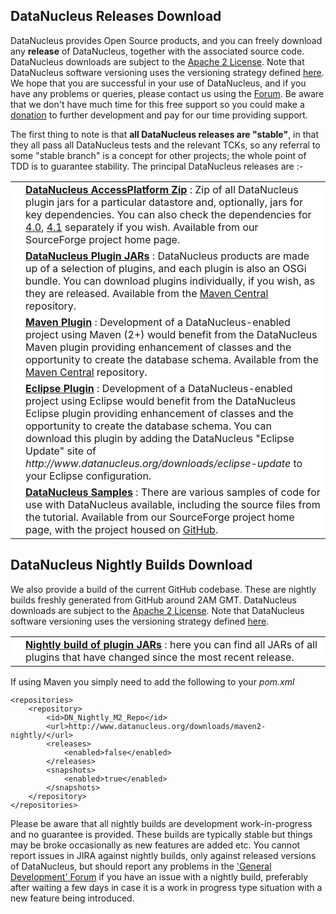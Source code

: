 <head><title>Download</title></head>

## DataNucleus Releases Download

DataNucleus provides Open Source products, and you can freely download any __release__ of DataNucleus, together with the associated source code.
DataNucleus downloads are subject to the [Apache 2 License](documentation/license.html).
Note that DataNucleus software versioning uses the versioning strategy defined [here](documentation/development/index.html#versioning).
We hope that you are successful in your use of DataNucleus, and if you have any problems or queries, please contact us using the [Forum](http://forum.datanucleus.org). 
Be aware that we don't have much time for this free support so you could make a [donation](documentation/donations.html) to further development and pay for our time providing support.

The first thing to note is that __all DataNucleus releases are "stable"__, in that they all pass all DataNucleus tests and the relevant TCKs, 
so any referral to some "stable branch" is a concept for other projects; the whole point of TDD is to guarantee stability.
The principal DataNucleus releases are :-

<table width="100%" border="0" cellpadding="2" cellspacing="2">
    <tr>
        <td style="vertical-align: middle; width: 174px;" bgcolor="#FFFFFF" align="center">
            <a href="https://sourceforge.net/projects/datanucleus/files/datanucleus-accessplatform" target="_blank">
            <img alt="" src="images/logos/DataNucleus_AccessPlatform_40.jpg"/></a>
        </td>
        <td style="vertical-align: middle; width: 100%;" bgcolor="#FFFFFF">
            <a href="https://sourceforge.net/projects/datanucleus/files/datanucleus-accessplatform" target="_blank">
            <b>DataNucleus AccessPlatform Zip</b></a> : 
            Zip of all DataNucleus plugin jars for a particular datastore and, optionally, jars
            for key dependencies. You can also check the dependencies for 
            <a href="http://www.datanucleus.org/products/accessplatform_4_0/dependencies.html">4.0</a>,
            <a href="http://www.datanucleus.org/products/accessplatform_4_1/dependencies.html">4.1</a>
            separately if you wish. Available from our SourceForge project home page.
        </td>
    </tr>
    <tr>
        <td style="vertical-align: middle; width: 174px;" bgcolor="#FFFFFF" align="center">
            <a href="http://central.maven.org/maven2/org/datanucleus/" target="_blank">
            <img alt="" src="images/download_plugins.gif"/></a></td>
        <td style="vertical-align: middle; width: 100%;" bgcolor="#FFFFFF" >
            <a href="http://central.maven.org/maven2/org/datanucleus/" target="_blank">
            <b>DataNucleus Plugin JARs</b></a> : 
            DataNucleus products are made up of a selection of plugins, and each plugin is also an 
            OSGi bundle. You can download plugins individually, if you wish, as they are released.
            Available from the <a href="http://central.maven.org/maven2/org/datanucleus/">Maven Central</a> repository.
        </td>
    </tr>
    <tr>
        <td style="vertical-align: middle; width: 174px;" bgcolor="#FFFFFF" align="center">
            <a href="http://central.maven.org/maven2/org/datanucleus/datanucleus-maven-plugin" target="_blank">
            <img alt="" src="images/download_maven.gif"/></a></td>
        <td style="vertical-align: middle; width: 100%;" bgcolor="#FFFFFF" >
            <a href="http://central.maven.org/maven2/org/datanucleus/datanucleus-maven-plugin" target="_blank">
            <b>Maven Plugin</b></a> : 
            Development of a DataNucleus-enabled project using Maven (2+) would benefit from the DataNucleus 
            Maven plugin providing enhancement of classes and the opportunity to create the database schema.
            Available from the <a href="http://central.maven.org/maven2/org/datanucleus/datanucleus-maven-plugin/">Maven Central</a> repository.
        </td>
    </tr>
    <tr>
        <td style="vertical-align: middle; width: 174px;" bgcolor="#FFFFFF" align="center">
            <a href="http://www.datanucleus.org/downloads/eclipse-update" target="_blank">
            <img alt="" src="images/download_eclipse.gif"/></a></td>
        <td style="vertical-align: middle; width: 100%;" bgcolor="#FFFFFF" >
            <a href="http://www.datanucleus.org/downloads/eclipse-update" target="_blank">
            <b>Eclipse Plugin</b></a> : 
            Development of a DataNucleus-enabled project using Eclipse would benefit from the DataNucleus 
            Eclipse plugin providing enhancement of classes and the opportunity to create the database 
            schema. You can download this plugin by adding the DataNucleus "Eclipse Update" site of
            <i>http://www.datanucleus.org/downloads/eclipse-update</i> to your Eclipse configuration.
        </td>
    </tr>
    <tr>
        <td style="vertical-align: middle; width: 174px;" bgcolor="#FFFFFF" align="center">
            <a href="https://sourceforge.net/projects/datanucleus/files/datanucleus-samples" target="_blank">
            <img alt="" src="images/download_samples.gif"/></a></td>
        <td style="vertical-align: middle; width: 100%;" bgcolor="#FFFFFF" >
            <a href="https://sourceforge.net/projects/datanucleus/files/datanucleus-samples" target="_blank">
            <b>DataNucleus Samples</b></a> :
            There are various samples of code for use with DataNucleus available, including the source 
            files from the tutorial. Available from our SourceForge project home page, with the
            project housed on <a href="https://github.com/datanucleus?tab=repositories">GitHub</a>.
        </td>
    </tr>
</table>

## DataNucleus Nightly Builds Download

We also provide a build of the current GitHub codebase. These are nightly builds freshly generated from GitHub around 2AM GMT.
DataNucleus downloads are subject to the [Apache 2 License](documentation/license.html).
Note that DataNucleus software versioning uses the versioning strategy defined [here](documentation/development/index.html#versioning).

<table width="100%" border="0" cellpadding="2" cellspacing="2">
    <tr>
        <td style="vertical-align: middle; width: 174px;" bgcolor="#FFFFFF" align="center">
            <a href="http://www.datanucleus.org/downloads/maven2-nightly/org/datanucleus" target="_blank">
            <img alt="" src="images/download_nightly-build.gif"/>
            </a>
        </td>
        <td style="vertical-align: middle; width: 100%;" bgcolor="#FFFFFF">
            <a href="http://www.datanucleus.org/downloads/maven2-nightly/org/datanucleus" target="_blank">
            <b>Nightly build of plugin JARs</b></a> : 
            here you can find all JARs of all plugins that have changed since the most recent release.
        </td>
    </tr>
</table>

If using Maven you simply need to add the following to your _pom.xml_


    <repositories>
        <repository>
            <id>DN_Nightly_M2_Repo</id>
            <url>http://www.datanucleus.org/downloads/maven2-nightly/</url>
            <releases>
                <enabled>false</enabled>
            </releases>
            <snapshots>
                <enabled>true</enabled>
            </snapshots>
        </repository>
    </repositories>


Please be aware that all nightly builds are development work-in-progress and no guarantee is provided. These builds are typically stable but things may be 
broke occasionally as new features are added etc. You cannot report issues in JIRA against nightly builds, only against released versions of DataNucleus, 
but should report any problems in the ['General Development' Forum](http://forum.datanucleus.org/) if you have an issue with a nightly build, 
preferably after waiting a few days in case it is a work in progress type situation with a new feature being introduced.
